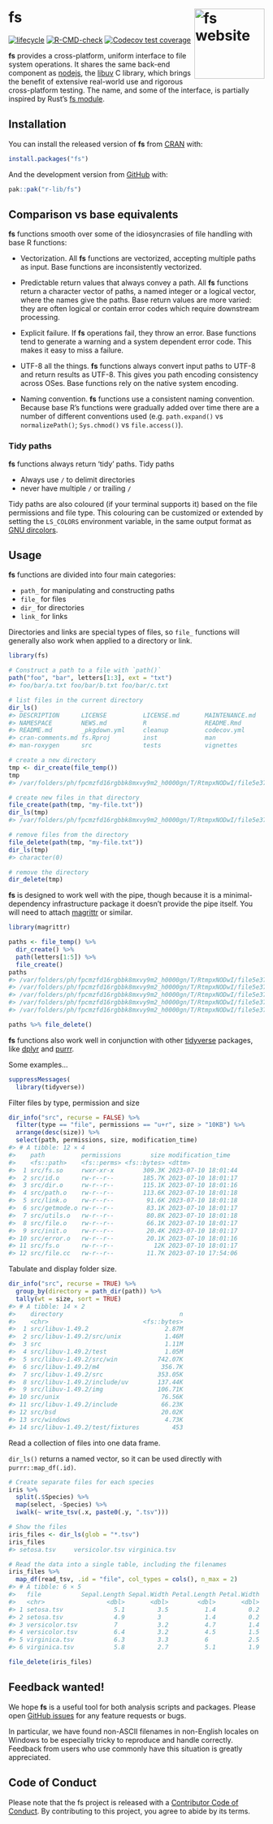 
<!-- README.md is generated from README.Rmd. Please edit that file -->

# fs <a href="https://fs.r-lib.org/"><img src="man/figures/logo.png" align="right" height="138" alt="fs website" /></a>

<!-- badges: start -->

[![lifecycle](https://img.shields.io/badge/lifecycle-maturing-blue.svg)](https://lifecycle.r-lib.org/articles/stages.html#maturing)
[![R-CMD-check](https://github.com/r-lib/fs/actions/workflows/R-CMD-check.yaml/badge.svg)](https://github.com/r-lib/fs/actions/workflows/R-CMD-check.yaml)
[![Codecov test
coverage](https://codecov.io/gh/r-lib/fs/branch/main/graph/badge.svg)](https://app.codecov.io/gh/r-lib/fs?branch=main)
<!-- badges: end -->

**fs** provides a cross-platform, uniform interface to file system
operations. It shares the same back-end component as
[nodejs](https://nodejs.org), the
[libuv](https://docs.libuv.org/en/v1.x/fs.html) C library, which brings
the benefit of extensive real-world use and rigorous cross-platform
testing. The name, and some of the interface, is partially inspired by
Rust’s [fs module](https://doc.rust-lang.org/std/fs/index.html).

## Installation

You can install the released version of **fs** from
[CRAN](https://CRAN.R-project.org) with:

``` r
install.packages("fs")
```

And the development version from [GitHub](https://github.com/) with:

``` r
pak::pak("r-lib/fs")
```

## Comparison vs base equivalents

**fs** functions smooth over some of the idiosyncrasies of file handling
with base R functions:

- Vectorization. All **fs** functions are vectorized, accepting multiple
  paths as input. Base functions are inconsistently vectorized.

- Predictable return values that always convey a path. All **fs**
  functions return a character vector of paths, a named integer or a
  logical vector, where the names give the paths. Base return values are
  more varied: they are often logical or contain error codes which
  require downstream processing.

- Explicit failure. If **fs** operations fail, they throw an error. Base
  functions tend to generate a warning and a system dependent error
  code. This makes it easy to miss a failure.

- UTF-8 all the things. **fs** functions always convert input paths to
  UTF-8 and return results as UTF-8. This gives you path encoding
  consistency across OSes. Base functions rely on the native system
  encoding.

- Naming convention. **fs** functions use a consistent naming
  convention. Because base R’s functions were gradually added over time
  there are a number of different conventions used (e.g. `path.expand()`
  vs `normalizePath()`; `Sys.chmod()` vs `file.access()`).

### Tidy paths

**fs** functions always return ‘tidy’ paths. Tidy paths

- Always use `/` to delimit directories
- never have multiple `/` or trailing `/`

Tidy paths are also coloured (if your terminal supports it) based on the
file permissions and file type. This colouring can be customized or
extended by setting the `LS_COLORS` environment variable, in the same
output format as [GNU
dircolors](https://www.bigsoft.co.uk/blog/index.php/2008/04/11/configuring-ls_colors).

## Usage

**fs** functions are divided into four main categories:

- `path_` for manipulating and constructing paths
- `file_` for files
- `dir_` for directories
- `link_` for links

Directories and links are special types of files, so `file_` functions
will generally also work when applied to a directory or link.

``` r
library(fs)

# Construct a path to a file with `path()`
path("foo", "bar", letters[1:3], ext = "txt")
#> foo/bar/a.txt foo/bar/b.txt foo/bar/c.txt

# list files in the current directory
dir_ls()
#> DESCRIPTION      LICENSE          LICENSE.md       MAINTENANCE.md   
#> NAMESPACE        NEWS.md          R                README.Rmd       
#> README.md        _pkgdown.yml     cleanup          codecov.yml      
#> cran-comments.md fs.Rproj         inst             man              
#> man-roxygen      src              tests            vignettes

# create a new directory
tmp <- dir_create(file_temp())
tmp
#> /var/folders/ph/fpcmzfd16rgbbk8mxvy9m2_h0000gn/T/RtmpxNODwI/file5e375b43f7c8

# create new files in that directory
file_create(path(tmp, "my-file.txt"))
dir_ls(tmp)
#> /var/folders/ph/fpcmzfd16rgbbk8mxvy9m2_h0000gn/T/RtmpxNODwI/file5e375b43f7c8/my-file.txt

# remove files from the directory
file_delete(path(tmp, "my-file.txt"))
dir_ls(tmp)
#> character(0)

# remove the directory
dir_delete(tmp)
```

**fs** is designed to work well with the pipe, though because it is a
minimal-dependency infrastructure package it doesn’t provide the pipe
itself. You will need to attach
[magrittr](https://magrittr.tidyverse.org) or similar.

``` r
library(magrittr)

paths <- file_temp() %>%
  dir_create() %>%
  path(letters[1:5]) %>%
  file_create()
paths
#> /var/folders/ph/fpcmzfd16rgbbk8mxvy9m2_h0000gn/T/RtmpxNODwI/file5e377e50d1e9/a
#> /var/folders/ph/fpcmzfd16rgbbk8mxvy9m2_h0000gn/T/RtmpxNODwI/file5e377e50d1e9/b
#> /var/folders/ph/fpcmzfd16rgbbk8mxvy9m2_h0000gn/T/RtmpxNODwI/file5e377e50d1e9/c
#> /var/folders/ph/fpcmzfd16rgbbk8mxvy9m2_h0000gn/T/RtmpxNODwI/file5e377e50d1e9/d
#> /var/folders/ph/fpcmzfd16rgbbk8mxvy9m2_h0000gn/T/RtmpxNODwI/file5e377e50d1e9/e

paths %>% file_delete()
```

**fs** functions also work well in conjunction with other
[tidyverse](https://www.tidyverse.org/) packages, like
[dplyr](https://dplyr.tidyverse.org) and
[purrr](https://purrr.tidyverse.org).

Some examples…

``` r
suppressMessages(
  library(tidyverse))
```

Filter files by type, permission and size

``` r
dir_info("src", recurse = FALSE) %>%
  filter(type == "file", permissions == "u+r", size > "10KB") %>%
  arrange(desc(size)) %>%
  select(path, permissions, size, modification_time)
#> # A tibble: 12 × 4
#>    path          permissions        size modification_time  
#>    <fs::path>    <fs::perms> <fs::bytes> <dttm>             
#>  1 src/fs.so     rwxr-xr-x        309.3K 2023-07-10 18:01:44
#>  2 src/id.o      rw-r--r--        185.7K 2023-07-10 18:01:17
#>  3 src/dir.o     rw-r--r--        115.1K 2023-07-10 18:01:16
#>  4 src/path.o    rw-r--r--        113.6K 2023-07-10 18:01:18
#>  5 src/link.o    rw-r--r--         91.6K 2023-07-10 18:01:18
#>  6 src/getmode.o rw-r--r--         83.1K 2023-07-10 18:01:17
#>  7 src/utils.o   rw-r--r--         80.8K 2023-07-10 18:01:18
#>  8 src/file.o    rw-r--r--         66.1K 2023-07-10 18:01:17
#>  9 src/init.o    rw-r--r--         20.4K 2023-07-10 18:01:17
#> 10 src/error.o   rw-r--r--         20.1K 2023-07-10 18:01:16
#> 11 src/fs.o      rw-r--r--           12K 2023-07-10 18:01:17
#> 12 src/file.cc   rw-r--r--         11.7K 2023-07-10 17:54:06
```

Tabulate and display folder size.

``` r
dir_info("src", recurse = TRUE) %>%
  group_by(directory = path_dir(path)) %>%
  tally(wt = size, sort = TRUE)
#> # A tibble: 14 × 2
#>    directory                                n
#>    <chr>                          <fs::bytes>
#>  1 src/libuv-1.49.2                     2.87M
#>  2 src/libuv-1.49.2/src/unix            1.46M
#>  3 src                                  1.11M
#>  4 src/libuv-1.49.2/test                1.05M
#>  5 src/libuv-1.49.2/src/win           742.07K
#>  6 src/libuv-1.49.2/m4                 356.7K
#>  7 src/libuv-1.49.2/src               353.05K
#>  8 src/libuv-1.49.2/include/uv        137.44K
#>  9 src/libuv-1.49.2/img               106.71K
#> 10 src/unix                            76.56K
#> 11 src/libuv-1.49.2/include            66.23K
#> 12 src/bsd                             20.02K
#> 13 src/windows                          4.73K
#> 14 src/libuv-1.49.2/test/fixtures         453
```

Read a collection of files into one data frame.

`dir_ls()` returns a named vector, so it can be used directly with
`purrr::map_df(.id)`.

``` r
# Create separate files for each species
iris %>%
  split(.$Species) %>%
  map(select, -Species) %>%
  iwalk(~ write_tsv(.x, paste0(.y, ".tsv")))

# Show the files
iris_files <- dir_ls(glob = "*.tsv")
iris_files
#> setosa.tsv     versicolor.tsv virginica.tsv

# Read the data into a single table, including the filenames
iris_files %>%
  map_df(read_tsv, .id = "file", col_types = cols(), n_max = 2)
#> # A tibble: 6 × 5
#>   file           Sepal.Length Sepal.Width Petal.Length Petal.Width
#>   <chr>                 <dbl>       <dbl>        <dbl>       <dbl>
#> 1 setosa.tsv              5.1         3.5          1.4         0.2
#> 2 setosa.tsv              4.9         3            1.4         0.2
#> 3 versicolor.tsv          7           3.2          4.7         1.4
#> 4 versicolor.tsv          6.4         3.2          4.5         1.5
#> 5 virginica.tsv           6.3         3.3          6           2.5
#> 6 virginica.tsv           5.8         2.7          5.1         1.9

file_delete(iris_files)
```

## Feedback wanted!

We hope **fs** is a useful tool for both analysis scripts and packages.
Please open [GitHub issues](https://github.com/r-lib/fs) for any feature
requests or bugs.

In particular, we have found non-ASCII filenames in non-English locales
on Windows to be especially tricky to reproduce and handle correctly.
Feedback from users who use commonly have this situation is greatly
appreciated.

## Code of Conduct

Please note that the fs project is released with a [Contributor Code of
Conduct](https://fs.r-lib.org/dev/CODE_OF_CONDUCT.html). By contributing
to this project, you agree to abide by its terms.
